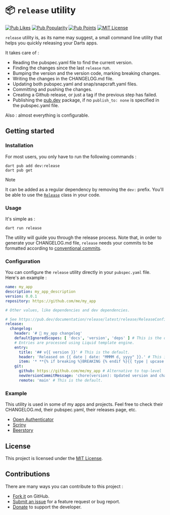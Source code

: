 # 📦 `release` utility

[![Pub Likes](https://img.shields.io/pub/likes/release?style=flat-square)](https://pub.dev/packages/release/score)
[![Pub Popularity](https://img.shields.io/pub/popularity/release?style=flat-square)](https://pub.dev/packages/release/score)
[![Pub Points](https://img.shields.io/pub/points/release?style=flat-square)](https://pub.dev/packages/release/score)
[![MIT License](https://img.shields.io/badge/License-MIT-yellow.svg?style=flat-square)](#License)

`release` utility is, as its name may suggest, a small command line utility that helps you quickly
releasing your Darts apps.

It takes care of :

* Reading the pubspec.yaml file to find the current version.
* Finding the changes since the last `release` run.
* Bumping the version and the version code, marking breaking changes.
* Writing the changes in the CHANGELOG.md file.
* Updating both pubspec.yaml and snap/snapcraft.yaml files.
* Committing and pushing the changes.
* Creating a Github release, or just a tag if the previous step has failed.
* Publishing the [pub.dev](https://pub.dev) package, if no `publish_to: none` is specified in the
  pubspec.yaml file.

Also : almost everything is configurable.

## Getting started

### Installation

For most users, you only have to run the following commands :

```shell
dart pub add dev:release
dart pub get
```

> [!NOTE]
> It can be added as a regular dependency by removing the `dev:` prefix. You'll be able to use
> the [`Release`](https://github.com/Skyost/DartRelease/blob/main/lib/src/release.dart) class in
> your code.

### Usage

It's simple as :

```shell
dart run release
```

The utility will guide you through the release process. Note that, in order to generate your
CHANGELOG.md file,
`release` needs your commits to be formatted according
to [conventional commits](https://conventionalcommits.org).

### Configuration

You can configure the `release` utility directly in your `pubspec.yaml` file.
Here's an example :

```yaml
name: my_app
description: my_app_description
version: 0.0.1
repository: https://github.com/me/my_app

# Other values, like dependencies and dev dependencies.

# See https://pub.dev/documentation/release/latest/release/ReleaseConfig-class.html for more details.
release:
  changelog:
    header: '# 📰 my_app changelog'
    defaultIgnoredScopes: [ 'docs', 'version', 'deps' ] # This is the default.
    # Entries are processed using Liquid template engine.
    entry:
      title: '## v{{ version }}' # This is the default.
      header: 'Released on {{ date | date: "MMMM d, yyyy" }}.' # This is the default.
      item: '* **{% if breaking %}BREAKING {% endif %}{{ type | upcase }}**: {{ description }} ({% if repo %}[#{{ hash }}]({{ repo }}/commit/{{ hash }}){% else %}#{{ hash }}{% endif %})' # This is the default.
    git:
      github: https://github.com/me/my_app # Alternative to top-level `repository`.
      newVersionCommitMessage: 'chore(version): Updated version and changelog.' # This is the default.
      remote: 'main' # This is the default.
```

### Example

This utility is used in some of my apps and projects. Feel free to check their CHANGELOG.md,
their pubspec.yaml, their releases page, etc.

* [Open Authenticator](https://github.com/Skyost/OpenAuthenticator)
* [Scriny](https://github.com/Skyost/Scriny)
* [Beerstory](https://github.com/Skyost/Beerstory)

## License

This project is licensed under
the [MIT License](https://github.com/Skyost/DartRelease/blob/main/LICENSE).

## Contributions

There are many ways you can contribute to this project :

* [Fork it](https://github.com/Skyost/DartRelease/fork) on GitHub.
* [Submit an issue](https://github.com/Skyost/DartRelease/issues/new/choose) for a feature request
  or bug report.
* [Donate](https://paypal.me/Skyost) to support the developer.
